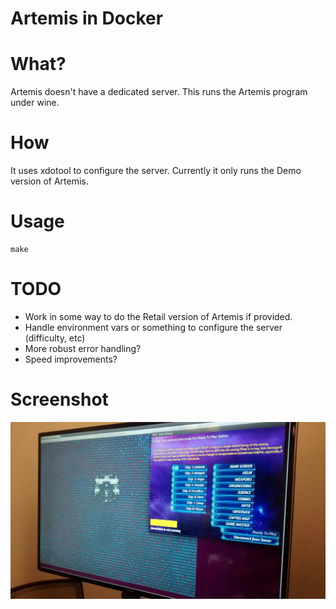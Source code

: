# Artemis in Docker

# What?

Artemis doesn't have a dedicated server. This runs the Artemis program under wine.

# How

It uses xdotool to configure the server. Currently it only runs the Demo version 
of Artemis.

# Usage

````
make
````

# TODO

* Work in some way to do the Retail version of Artemis if provided.
* Handle environment vars or something to configure the server (difficulty, etc)
* More robust error handling?
* Speed improvements?

# Screenshot

![Artemis Screenshot](https://raw.githubusercontent.com/solarkennedy/artemis-docker/master/screenshot.jpg)
